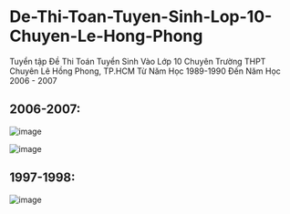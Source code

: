 # De-Thi-Toan-Tuyen-Sinh-Lop-10-Chuyen-Le-Hong-Phong
Tuyển tập Đề Thi Toán Tuyển Sinh Vào Lớp 10 Chuyên Trường THPT Chuyên Lê Hồng Phong, TP.HCM Từ Năm Học 1989-1990 Đến Năm Học 2006 - 2007

## 2006-2007:
![image](https://user-images.githubusercontent.com/526959/170252391-24e89985-ab71-4d89-bb30-b6100c5d49ab.png)

![image](https://user-images.githubusercontent.com/526959/226302710-c4b9cb06-d0ca-4705-9741-3acf1ff4bf7f.png)

## 1997-1998:
![image](https://user-images.githubusercontent.com/526959/224242866-b01b28f4-3792-4ab7-a812-a432e1852b57.png)



